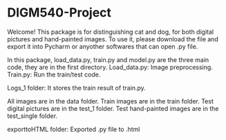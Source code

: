 # DIGM540-Project
Welcome!
This package is for distinguishing cat and dog, for both digital pictures and hand-painted images.
To use it, please download the file and export it into Pycharm or anyother softwares that can open .py file.

In this package, load_data.py, train.py and model.py are the three main code, they are in the first directory.
Load_data.py: Image preprocessing.
Train.py: Run the train/test code. 

Logs_1 folder: It stores the train result of train.py.

All images are in the data folder.
Train images are in the train folder.
Test digital pictures are in the test_1 folder.
Test hand-painted images are in the test_single folder.

exporttoHTML folder: Exported .py file to .html
